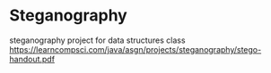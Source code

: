 # Steganography
 steganography project for data structures class
 https://learncompsci.com/java/asgn/projects/steganography/stego-handout.pdf